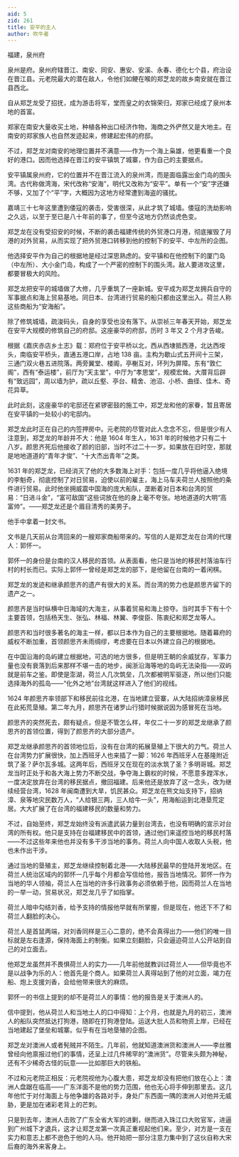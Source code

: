 ```yaml
---
aid: 5
zid: 261
title: 安平的主人
author: 吹牛者
---
```


福建，泉州府

泉州是府。泉州府辖晋江、南安、同安、惠安、安溪、永春、德化七个县，府治设在晋江县。元老院最大的潜在敌人，令他们如鲠在喉的郑芝龙的故乡南安就在晋江县西北。

自从郑芝龙受了招抚，成为游击将军，堂而皇之的衣锦荣归，郑家已经成了泉州本地的首富。

郑家在南安大量收买土地，种植各种出口经济作物，海商之外俨然又是大地主。在南安的郑家族人也自然发迹起来，修建起宏伟的府邸。

不过，郑芝龙对南安的地理位置并不满意——作为一个海上枭雄，他更看重一个良好的港口。因而他选择在晋江的安平镇筑了城寨，作为自己的主要据点。

安平镇属泉州府，它的位置并不在晋江流入的泉州湾，而是面临露出金门岛的围头湾。古代称做湾海，宋代改称“安海”，明代又改称为“安平”。单有一个“安”字还嫌不够，又加了个“平”字，大概因为这地方经常遭到海盗的骚扰。

嘉靖三十七年这里遭到倭寇的袭击，受害很深，从此才筑了城墙。倭寇的洗劫影响之久远，以至于至已是八十年前的事了，但至今这地方仍然谈虎色变。

郑芝龙在没有受招安的时候，不断的袭击福建传统的外贸港口月港，彻底摧毁了月港的对外贸易，从而实现了把外贸港口转移到他的控制下的安平、中左所的企图。

他选择安平作为自己的根据地是经过深思熟虑的。安平镇和在他控制下的厦门岛（中左所）、大小金门岛，构成了一个严密的控制下的围头湾。敌人要进攻这里，都要冒极大的风险。

郑芝龙把安平的城墙做了大修，几乎重筑了一座新城。安平成为郑芝龙拥兵自守的军事据点和海上贸易基地。同日本、台湾进行贸易的船只都由这里出入。荷兰人称这些商船为“安海船”。

除了修筑城墙，疏浚码头，自身的享受也没有落下。从崇祯三年春天开始，郑芝龙在安平大规模的修筑自己的府邸。这座豪华的府邸，历时 3 年又 2 个月才告峻。

根据《嘉庆赤店乡土志》载：郑府位于安平桥以北，西从西埭抵西港，北达西垵头，南临安平桥头，直通五港口岸，占地 138 亩。主构为歇山式五开间十三架，三通门双火巷五进院落。两旁翼堂、楼阁，亭榭互对，环列为屏障。东有“敦仁阁”，西有“泰运楼”，前厅为“天主堂”，中厅为“孝思堂”，规模宏耸。大厝背后辟有“致远园”，周以墙为护，疏以丘壑、亭台、精舍、池沼、小桥、曲径、佳木、奇花异草。

此时此刻，这座豪华的宅邸还在紧锣密鼓的施工中，郑芝龙和他的家眷，暂且寄居在安平镇的一处较小的宅邸内。

郑芝龙此时正在自己的内签押房中。元老院的尽管对此人念念不忘，但是很少有人注意到，郑芝龙的年龄并不大：他是 1604 年生人，1631 年的时候他才只有二十八岁。颜思齐死后他接收了颜的旧部，当时不过二十一岁。如果放在旧时空，那就是地地道道的“青年才俊”、“十大杰出青年”之类。

1631 年的郑芝龙，已经消灭了他的大多数海上对手：包括一度几乎将他逼入绝境的李魁奇，彻底控制了对日贸易，迫使以前的雇主，海上马车夫荷兰人按照他的条件进行贸易。此时他坐拥威震中国海的庞大船队，垄断着对日本和台湾的贸易：“日进斗金”，“富可敌国”这些词放在他的身上毫不夸张。地地道道的大明“高富帅”。——郑芝龙还是个眉目清秀的美男子。

他手中拿着一封文书。

文书是几天前从台湾回来的一艘郑家商船带来的。写信的人是郑芝龙在台湾的代理人：郭怀一。

郭怀一的身份是台南的汉人移民的首领。从表面看，他只是当地的移民村落油车行村的村长而已。实际上郭怀一曾经是郑芝龙的部下，是他留在台南的一着闲棋。

郑芝龙的发迹和继承颜思齐的遗产有很大的关系。而台湾的势力也是颜思齐留下的遗产之一。

颜思齐是当时纵横中日海域的大海主，从事着贸易和海上掠夺。当时其手下有十个主要首领，包括杨天生、张弘、林福、林翼、李俊臣、陈衷纪和郑芝龙等人。

颜思齐和当时很多著名的海主一样，都以日本作为自己的主要根据地。随着幕府的威权不断加重，首领颜思齐未雨绸缪，考虑要在日本以外建立自己的根据地。

在中国沿海的岛屿建立根据地，可选的地方很多，但是明王朝的余威犹存，军事力量也没有衰落到后来那样不堪一击的地步，闽浙沿海等地的岛屿无法染指——双屿就是前车之鉴。即使是澎湖，荷兰人几次筑垒，几次都被明军驱逐，所以他们只能选择海外的孤岛——“化外之地”台湾就这样进入了他们的视线。

1624 年颜思齐率领部下和移民前往北港，在当地建立营寨，从大陆招纳漳泉移民在此拓荒垦殖。第二年九月，颜思齐在诸罗山行猎时候据说因为感冒死在当地。

颜思齐的突然死去，颇有疑点，但是不管怎么样，年仅二十一岁的郑芝龙继承了颜思齐的首领位置，得到了颜思齐的大部分遗产。

郑芝龙继承颜思齐的首领地位后，没有在台湾的拓展垦殖上下很大的力气。荷兰人在台湾势力扩展很快，加上西班牙人也来插了一脚：1626 年西班牙人在基隆附近筑了圣？萨尔瓦多城。这两年后，西班牙又在现在的淡水筑了圣？多明哥城。郑芝龙当时正处于和各大海上势力不断交战，争夺海上霸权的时候，不愿意多蹚浑水，一度决定放弃在台湾的移民据点，撤回福建。后来他还是放弃了这一念头，改为继续经营台湾，1628 年闽南遭到大旱，饥民甚众。郑芝龙在熊文灿支持下，招纳漳、泉等地灾民数万人，“人给银三两，三人给牛一头”，用海船运到北港垦荒定居。大大扩展了在台湾的福建移民的数量和势力。

不过，自始至终，郑芝龙始终没有派遣武装力量到台湾去，也没有明确的宣示对台湾的所有权。他只是支持在台福建移民中的首领，通过他们来遥控当地的移民村落——不过这些年来他也并没有多干涉当地的事务。荷兰人向中国人收取人头税，他也未作出干涉。

通过当地的垦殖主，郑芝龙继续控制着北港——大陆移民最早的登陆开发地区。在荷兰人统治区域内的郭怀一几乎每个月都会写信给他，报告当地情况。郭怀一作为当地的华人领袖，荷兰人在当地的许多行政事务必须依赖于他，因而荷兰人在当地的一举一动，贸易状况，郑芝龙几乎了如指掌。

荷兰人暗中勾结刘香，给予支持的情报他早就有所掌握，但是现在，他还下不了和荷兰人翻脸的决心。

荷兰人是首鼠两端，对刘香同样是三心二意的，绝不会真得出力——他们的唯一目标就是左右逢源，保持海面上的制衡。如果立刻翻脸，只会逼迫荷兰人公开站到自己的对立面去。

他郑芝龙虽然并不畏惧荷兰人的实力——几年前他就教训过荷兰人——但毕竟也不是以战争为乐的人：他首先是个商人。如果荷兰人真得站到了他的对立面，竭力在船、炮上支援刘香，会给他带来很大的麻烦。

郭怀一的书信上提到的却不是荷兰人的事情：他的报告是关于澳洲人的。

信中提到，他从荷兰人和当地土人的口中得知：上个月，也就是九月的初三，澳洲人的船队突然抵达打狗港，随即在打狗港登陆。运送大批人员和物资上岸，已经在当地建起了堡垒和城寨。似乎有在当地垦殖的企图。

郑芝龙对澳洲人或者髡贼并不陌生。几年前，他就知道澳洲货和澳洲人——李丝雅曾经向他禀报过他们的事情，还呈上过几件稀罕的“澳洲货”。尽管来头颇为神秘，还有不少稀奇古怪的玩意——比如那巨大的铁船。

不过和元老院正相反：元老院视他为心腹大患，郑芝龙却没有把他们放在心上：澳洲人盘踞在临高——广东洋面不是他的势力范围，他也无心将手伸到那里去。这几年他忙于对付海面上与他争雄的各路对手，身处广东西面一隅的澳洲人对他并无威胁，更是加在诸彩老背上的芒刺。

只是到去年，澳洲人击败了广东全省大军的进剿，继而进入珠江口大败官军，进逼到广州城下才退兵，这才让郑芝龙第一次真正重视起他们来。至少，对方是一支在实力和意志上都不逊色于他的人马。他开始把一部分注意力集中到了这伙自称大宋后裔的海外来客身上。
